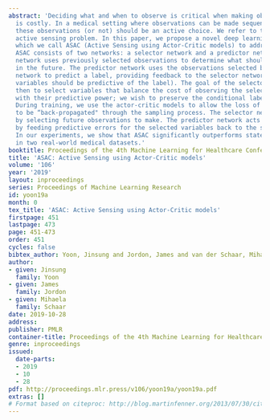 ```yaml
---
abstract: 'Deciding what and when to observe is critical when making observations
  is costly. In a medical setting where observations can be made sequentially , making
  these observations (or not) should be an active choice. We refer to this as the
  active sensing problem. In this paper, we propose a novel deep learning framework,
  which we call ASAC (Active Sensing using Actor-Critic models) to address this problem.
  ASAC consists of two networks: a selector network and a predictor network. The selector
  network uses previously selected observations to determine what should be observed
  in the future. The predictor network uses the observations selected by the selector
  network to predict a label, providing feedback to the selector network (well-selected
  variables should be predictive of the label). The goal of the selector network is
  then to select variables that balance the cost of observing the selected variables
  with their predictive power; we wish to preserve the conditional label distribution.
  During training, we use the actor-critic models to allow the loss of the selector
  to be “back-propagated" through the sampling process. The selector network “acts"
  by selecting future observations to make. The predictor network acts as a “critic"
  by feeding predictive errors for the selected variables back to the selector network.
  In our experiments, we show that ASAC significantly outperforms state-of-the-arts
  in two real-world medical datasets.'
booktitle: Proceedings of the 4th Machine Learning for Healthcare Conference
title: 'ASAC: Active Sensing using Actor-Critic models'
volume: '106'
year: '2019'
layout: inproceedings
series: Proceedings of Machine Learning Research
id: yoon19a
month: 0
tex_title: 'ASAC: Active Sensing using Actor-Critic models'
firstpage: 451
lastpage: 473
page: 451-473
order: 451
cycles: false
bibtex_author: Yoon, Jinsung and Jordon, James and van der Schaar, Mihaela
author:
- given: Jinsung
  family: Yoon
- given: James
  family: Jordon
- given: Mihaela
  family: Schaar
date: 2019-10-28
address: 
publisher: PMLR
container-title: Proceedings of the 4th Machine Learning for Healthcare Conference
genre: inproceedings
issued:
  date-parts:
  - 2019
  - 10
  - 28
pdf: http://proceedings.mlr.press/v106/yoon19a/yoon19a.pdf
extras: []
# Format based on citeproc: http://blog.martinfenner.org/2013/07/30/citeproc-yaml-for-bibliographies/
---
```

